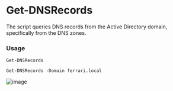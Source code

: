 # Get-DNSRecords
The script queries DNS records from the Active Directory domain, specifically from the DNS zones.

### Usage
```
Get-DNSRecords
```
```
Get-DNSRecords -Domain ferrari.local
```
![image](https://github.com/Leo4j/Get-DNSRecords/assets/61951374/82d3d9e9-43ee-4346-b58b-9eb9075a61f6)
